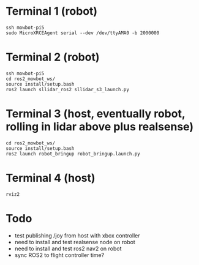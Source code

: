 # Terminal 1 (robot)
```
ssh mowbot-pi5
sudo MicroXRCEAgent serial --dev /dev/ttyAMA0 -b 2000000
```

# Terminal 2 (robot)
```
ssh mowbot-pi5
cd ros2_mowbot_ws/
source install/setup.bash
ros2 launch sllidar_ros2 sllidar_s3_launch.py
```

# Terminal 3 (host, eventually robot, rolling in lidar above plus realsense)
```
cd ros2_mowbot_ws/
source install/setup.bash
ros2 launch robot_bringup robot_bringup.launch.py
```

# Terminal 4 (host)
```
rviz2
```

# Todo
- test publishing /joy from host with xbox controller
- need to install and test realsense node on robot
- need to install and test ros2 nav2 on robot
- sync ROS2 to flight controller time?